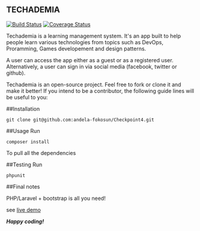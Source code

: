## TECHADEMIA

[![Build Status](https://travis-ci.org/andela-fokosun/Checkpoint4.svg)](https://travis-ci.org/andela-fokosun/Checkpoint4)
[![Coverage Status](https://coveralls.io/repos/andela-fokosun/Checkpoint4/badge.svg?branch=master&service=github)](https://coveralls.io/github/andela-fokosun/Checkpoint4?branch=master)

Techademia is a learning management system. It's an app built to help people learn various technologies from topics such as DevOps, Proramming, Games developement and design patterns. 

A user can access the app either as a guest or as a registered user. Alternatively, a user can sign in via social media (facebook, twitter or github).

Techademia is an open-source project. Feel free to fork or clone it and make it better! If you intend to be a contributor, the following guide lines will be useful to you:

##Installation

    git clone git@github.com:andela-fokosun/Checkpoint4.git

##Usage
Run

    composer install

To pull all the dependencies

##Testing
Run

    phpunit

##Final notes

PHP/Laravel + bootstrap is all you need!

see [live demo](http://techademia.herokuapp.com/)

***Happy coding!***
